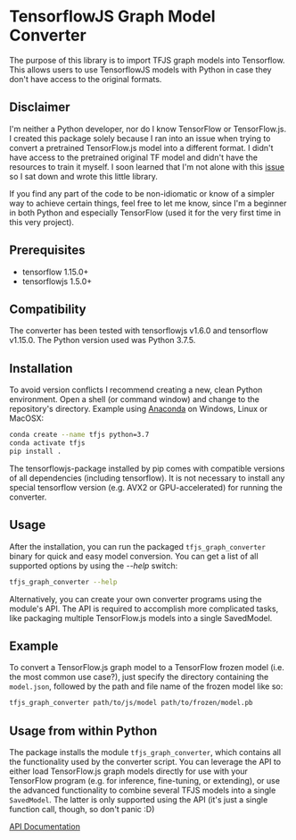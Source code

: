 # TensorflowJS Graph Model Converter

The purpose of this library is to import TFJS graph models into Tensorflow.
This allows users to use TensorflowJS models with Python in case they don't
have access to the original formats.

## Disclaimer

I'm neither a Python developer, nor do I know TensorFlow or TensorFlow.js.
I created this package solely because I ran into an issue when trying to convert
a pretrained TensorFlow.js model into a different format. I didn't have access to
the pretrained original TF model and didn't have the resources to train it myself.
I soon learned that I'm not alone with this [issue](https://github.com/tensorflow/tfjs/issues/1575)
so I sat down and wrote this little library.

If you find any part of the code to be non-idiomatic or know of a simpler way to
achieve certain things, feel free to let me know, since I'm a beginner in both
Python and especially TensorFlow (used it for the very first time in this
very project).

## Prerequisites

* tensorflow 1.15.0+
* tensorflowjs 1.5.0+

## Compatibility

The converter has been tested with tensorflowjs v1.6.0 and tensorflow v1.15.0.
The Python version used was Python 3.7.5.

## Installation

To avoid version conflicts I recommend creating a new, clean Python environment.
Open a shell (or command window) and change to the repository's directory.
Example using [Anaconda](https://anaconda.org) on Windows, Linux or MacOSX:

```sh
conda create --name tfjs python=3.7
conda activate tfjs
pip install .
```

The tensorflowjs-package installed by pip comes with compatible versions of all
dependencies (including tensorflow). It is not necessary to install any special
tensorflow version (e.g. AVX2 or GPU-accelerated) for running the converter.

## Usage

After the installation, you can run the packaged `tfjs_graph_converter` binary
for quick and easy model conversion.
You can get a list of all supported options by using the _--help_ switch:

```sh
tfjs_graph_converter --help
```

Alternatively, you can create your own converter programs using the module's API.
The API is required to accomplish more complicated tasks, like packaging multiple
TensorFlow.js models into a single SavedModel.

## Example

To convert a TensorFlow.js graph model to a TensorFlow frozen model (i.e. the
most common use case?), just specify the directory containing the `model.json`,
followed by the path and file name of the frozen model like so:

```sh
tfjs_graph_converter path/to/js/model path/to/frozen/model.pb
```

## Usage from within Python

The package installs the module `tfjs_graph_converter`, which contains all the
functionality used by the converter script.
You can leverage the API to either load TensorFlow.js graph models directly for
use with your TensorFlow program (e.g. for inference, fine-tuning, or extending),
or use the advanced functionality to combine several TFJS models into a single
`SavedModel`.
The latter is only supported using the API (it's just a single function call,
though, so don't panic :D)

[API Documentation](./DOCUMENTATION.md)
